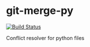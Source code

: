 git-merge-py
============

[![Build Status](https://travis-ci.org/Osso/git-merge-py.svg?branch=master)](https://travis-ci.org/Osso/git-merge-py)


Conflict resolver for python files
